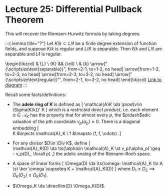# Lecture 25: Differential Pullback Theorem

This will recover the Riemann-Hurwitz formula by taking degrees.

:::{.lemma title="?"}
Let $K/k \subset L/\ell$ be a finite degree extension of function fields, and suppose $K/k$ is regular and $L/K$ is separable.
Then $\ell/k$ and $L/\ell$ are separable and $L\ell$ is regular.

\begin{tikzcd}
	& {L} \\
	{K} && {\ell} \\
	& {k}
	\arrow["{\scriptsize\text{separable}}", from=2-1, to=1-2, no head]
	\arrow[from=1-2, to=2-3, no head]
	\arrow[from=2-3, to=3-2, no head]
	\arrow["{\scriptsize\text{regular}}"', from=2-1, to=3-2, no head]
\end{tikzcd}
[Link to diagram](https://q.uiver.app/?q=WzAsNCxbMSwyLCJrIl0sWzIsMSwiXFxlbGwiXSxbMSwwLCJMIl0sWzAsMSwiSyJdLFszLDIsIlxcc2NyaXB0c2l6ZVxcdGV4dHtzZXBhcmFibGV9IiwwLHsic3R5bGUiOnsiaGVhZCI6eyJuYW1lIjoibm9uZSJ9fX1dLFsyLDEsIiIsMCx7InN0eWxlIjp7ImhlYWQiOnsibmFtZSI6Im5vbmUifX19XSxbMSwwLCIiLDAseyJzdHlsZSI6eyJoZWFkIjp7Im5hbWUiOiJub25lIn19fV0sWzMsMCwiXFxzY3JpcHRzaXplXFx0ZXh0e3JlZ3VsYXJ9IiwyLHsic3R5bGUiOnsiaGVhZCI6eyJuYW1lIjoibm9uZSJ9fX1dXQ==)
:::

Recall some facts/definitions:

- The **adele ring of $K$** is defined as 
  \[
  \mathcal{A}_K \da \prod_{v\in \Sigma(K/k)}' K
  \]
  which is a *restricted direct product*, i.e. each element $\alpha\in \mathcal{A}_K$ has the property that for almost every $p$, the $p\dash$adic valuation of the $p$th coordinate $v_p(\alpha_p) \geq 0$.
  There is a diagonal embedding
  \[  
  K &\injects \mathcal{A}_K \\
  f &\mapsto (f, f, \cdots)
  .\]

- For any divisor $D\in \Div K$, define
\[  
\mathcal{A}_K(D) \da \ts{\alpha\in \mathcal{A}_K \st v_p(\alpha_p) \geq - v_p(D)\,\, \forall p}
,\]
  the adelic analog of the Riemann-Roch space.

- A space of linear forms
\[
\Omega(D) \da \ts{\omega: \mathcal{A}_K \to A \st \ker \omega \supseteq K + \mathcal{A}_K(D)}
\]
  where $D_1 \leq D_2 \implies \Omega_K(D_2) \leq \Omega_K(D_1)$.

- $\Omega_K \da \directlim{D} \Omega_K(D)$.

